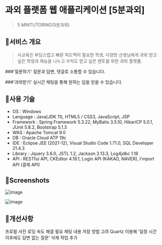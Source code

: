 
# 과외 플랫폼 웹 애플리케이션 [5분과외]

>5 MINTUTORING(5분과외)


## :pushpin:서비스 개요

>사교육은 부담스럽고 빠른 피드백이 필요한 학생, 다양한 선생님에게 과외 받고 싶은 학생과
>재능을 나누고 수익도 얻고 싶은 멘토를 위한 과외 플랫폼.

###'질문하기'
질문과 답변, 댓글로 소통할 수 있습니다. 

###'과외받기' 
실시간 채팅을 통해 원하는 답을 얻을 수 있습니다.  


## :pushpin:사용 기술

- OS : Windows
- Language : Java(JDK 11), HTML5 / CSS3, JavaScript, JSP
- Framework : Spring Framework 5.3.22, MyBatis 3.5.10, HikariCP 5.0.1, JUnit 5.8.2, Bootstrap 5.1.3
- WAS : Apache Tomcat 9.0
- DB : Oracle Cloud ATP 19c
- IDE : Eclipse JEE (2021-12), Visual Studio Code 1.71.0, SQL Developer 21.4.3
- Library : Jquery 3.6.0, JSTL 1.2, Jackson 2.13.3, Log4jdbc 1.16
- API : RESTful API, CKEditor 4.19.1, Login API (KAKAO, NAVER), I'mport API (결제 API)


## :pushpin:Screenshots
![image](https://user-images.githubusercontent.com/97965594/194355065-c0565dd3-ac0b-48a8-b44d-8416cf017122.png)

![image](https://user-images.githubusercontent.com/97965594/194355271-4b5686ea-dd40-4392-945e-d54d1880c89f.png)



## :pushpin:개선사항
프로필 사진 로딩 속도 해결 필요
채팅 내용 저장 방법 고려
Quartz 이용해 '일정 시간 이후에도 답변 없는 질문' 삭제 작업 추가





